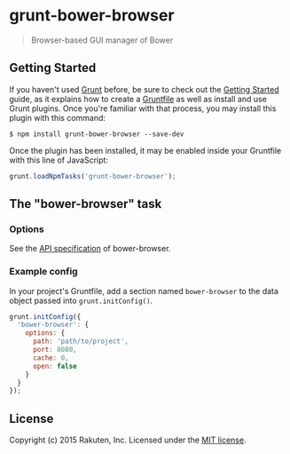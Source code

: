 # grunt-bower-browser

> Browser-based GUI manager of Bower

## Getting Started
If you haven't used [Grunt](http://gruntjs.com/) before, be sure to check out the [Getting Started](http://gruntjs.com/getting-started) guide, as it explains how to create a [Gruntfile](http://gruntjs.com/sample-gruntfile) as well as install and use Grunt plugins.
Once you're familiar with that process, you may install this plugin with this command:

```shell
$ npm install grunt-bower-browser --save-dev
```

Once the plugin has been installed, it may be enabled inside your Gruntfile with this line of JavaScript:

```js
grunt.loadNpmTasks('grunt-bower-browser');
```

## The "bower-browser" task

### Options
See the [API specification](https://github.com/rakuten-frontend/bower-browser#api) of bower-browser.

### Example config
In your project's Gruntfile, add a section named `bower-browser` to the data object passed into `grunt.initConfig()`.

```js
grunt.initConfig({
  'bower-browser': {
    options: {
      path: 'path/to/project',
      port: 8080,
      cache: 0,
      open: false
    }
  }
});
```
## License
Copyright (c) 2015 Rakuten, Inc. Licensed under the [MIT license](LICENSE).
